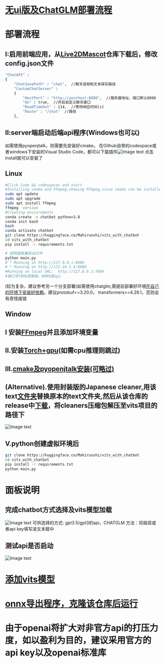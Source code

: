 # [无ui版及ChatGLM部署流程](https://github.com/Paraworks/vits_with_chatgpt-gpt3/tree/window)
# 部署流程
## I:启用前端应用，从[Live2DMascot](https://github.com/Arkueid/Live2DMascot)仓库下载后，修改config.json文件
```sh
"ChatAPI" : 
{
	"ChatSavePath" : "chat",  //聊天音频和文本保存路径
	"CustomChatServer" : 
	{
		"HostPort" : "http://yourhost:8080",  //服务器地址，端口默认8080
		"On" : true,  //开启自定义聊天接口
		"ReadTimeOut" : 114,  //等待响应时间(s)
		"Route" : "/chat"  //路径
	},
```
## II:server端启动后端api程序(Windows也可以)
如需使用pyopenjtalk，则需要先安装好cmake。
在Github自带的codespace或者windows下安装的Visual Studio Code，都可以下载插件![Image text](https://github.com/Paraworks/vits_with_chatgpt-gpt3/blob/onnx/moe/VSC.png)
点击install就可以安装了
## Linux
```sh
#Click Code && codespaces and start
#Installing cmake and FFmpeg,showing FFmpeg,since cmake can be installed directly in the Extensions
sudo apt update
sudo apt upgrade
sudo apt install ffmpeg
ffmpeg -version
#Creating enviornments
conda create -n chatbot python=3.8
conda init bash
bash
conda activate chatbot
git clone https://huggingface.co/Mahiruoshi/vits_with_chatbot
cd vits_with_chatbot
pip install -r requirements.txt

# 控制面板兼启动文件
python main.py
# * Running on http://127.0.0.1:8080
# * Running on http://172.16.5.4:8080
#Running on local URL:  http://127.0.0.1:7860
#端口号7860是面板，8080是api
```
(较为复杂，建议参考另一个分支部署)如需使用chatglm,需提前部署好环境[在自己的环境下安装好依赖](https://github.com/THUDM/ChatGLM-6B)。建议protobuf==3.20.0，
transformers>=4.26.1，否则会有奇怪报错
## Window
## I 安装[FFmpeg](https://zhuanlan.zhihu.com/p/118362010)并且添加环境变量
## II.安装[Torch+gpu](https://blog.csdn.net/qq_44173699/article/details/126312680)(如需cpu推理则跳过)
## III.[cmake及pyopenjtalk安装(可略过)](https://www.bilibili.com/video/BV13t4y1V7DV/?spm_id_from=333.880.my_history.page.click)
## (Alternative).使用封装版的Japanese cleaner,用该text[文件夹](https://github.com/Paraworks/vits_with_chatgpt-gpt3/tree/window/text)替换原本的text文件夹,然后从该仓库的release中[下载](https://github.com/NaruseMioShirakana/JapaneseCleaner)，将cleaners压缩包解压至vits项目的路径下
![Image text](https://github.com/Paraworks/vits_with_chatgpt-gpt3/blob/onnx/moe/c4.png)

## V.python创建虚拟环境后 
```sh
git clone https://huggingface.co/Mahiruoshi/vits_with_chatbot
cd vits_with_chatbot
pip install -r requirements.txt
python main.py
```
# 面板说明
## 完成chatbot方式选择及vits模型加载
![Image text](https://github.com/Paraworks/vits_with_chatgpt-gpt3/blob/onnx/moe/p2.png)
可供选择的方式: gpt3.5/gpt3的api，CHATGLM
方法：将路径或者api key填写进文本框中
## 测试api是否启动
![Image text](https://github.com/Paraworks/vits_with_chatgpt-gpt3/blob/onnx/moe/p3.png)
# [添加vits模型](https://github.com/Paraworks/vits_with_chatgpt-gpt3/blob/onnx/checkpoints/README.md)
# [onnx导出程序，克隆该仓库后运行](https://huggingface.co/Mahiruoshi/vits_with_chatbot/blob/main/export_onnx.py)
# 由于openai将扩大对非官方api的打压力度，如以盈利为目的，建议采用官方的api key以及openai标准库

